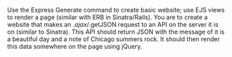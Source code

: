 Use the Express Generate command to create basic website; use EJS views to render a page (similar with ERB in Sinatra/Rails). You are to create a website that makes an $.ajax/$.getJSON request to an API on the server it is on (similar to Sinatra). This API should return JSON with the message of it is a beautiful day and a note of Chicago summers rock. It should then render this data somewhere on the page using jQuery.

